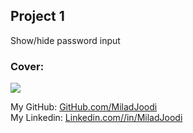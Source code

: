## Project 1
Show/hide password input 
   
### Cover:
![](https://s30.picofile.com/file/8469825892/show_hide.gif)

My GitHub: [GitHub.com/MiladJoodi](https://github.com/miladjoodi)  
My Linkedin: [Linkedin.com//in/MiladJoodi](https://www.linkedin.com/in/MiladJoodi/)  
